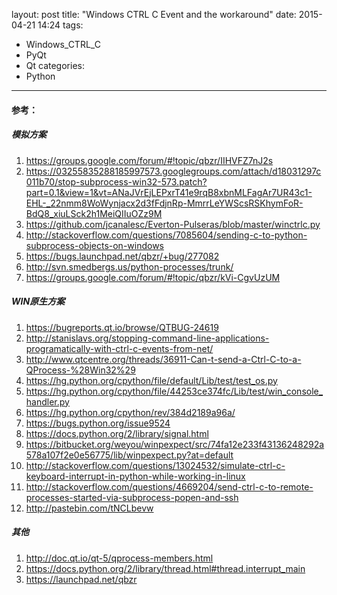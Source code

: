 layout: post
title: "Windows CTRL C Event and the workaround"
date: 2015-04-21 14:24
tags:
- Windows_CTRL_C
- PyQt
- Qt
categories:
- Python
---


#### 参考：

##### 模拟方案
1. <https://groups.google.com/forum/#!topic/qbzr/IIHVFZ7nJ2s>
2. <https://03255835288185997573.googlegroups.com/attach/d18031297c011b70/stop-subprocess-win32-573.patch?part=0.1&view=1&vt=ANaJVrEjLEPxrT41e9rqB8xbnMLFagAr7UR43c1-EHL-_22nmm8WoWynjacx2d3fFdjnRp-MmrrLeYWScsRSKhymFoR-BdQ8_xiuLSck2h1MeiQIIuOZz9M>
3. <https://github.com/jcanalesc/Everton-Pulseras/blob/master/winctrlc.py>
4. <http://stackoverflow.com/questions/7085604/sending-c-to-python-subprocess-objects-on-windows>
5. <https://bugs.launchpad.net/qbzr/+bug/277082>
6. <http://svn.smedbergs.us/python-processes/trunk/>
7. <https://groups.google.com/forum/#!topic/qbzr/kVi-CgvUzUM>





##### WIN原生方案
1. <https://bugreports.qt.io/browse/QTBUG-24619>
2. <http://stanislavs.org/stopping-command-line-applications-programatically-with-ctrl-c-events-from-net/>
3. <http://www.qtcentre.org/threads/36911-Can-t-send-a-Ctrl-C-to-a-QProcess-%28Win32%29>
4. <https://hg.python.org/cpython/file/default/Lib/test/test_os.py>
5. <https://hg.python.org/cpython/file/44253ce374fc/Lib/test/win_console_handler.py>
6. <https://hg.python.org/cpython/rev/384d2189a96a/>
7. <https://bugs.python.org/issue9524>
8. <https://docs.python.org/2/library/signal.html>
9. <https://bitbucket.org/weyou/winpexpect/src/74fa12e233f43136248292a578a107f2e0e56775/lib/winpexpect.py?at=default>
10. <http://stackoverflow.com/questions/13024532/simulate-ctrl-c-keyboard-interrupt-in-python-while-working-in-linux>
11. <http://stackoverflow.com/questions/4669204/send-ctrl-c-to-remote-processes-started-via-subprocess-popen-and-ssh>
12. <http://pastebin.com/tNCLbevw>


##### 其他
1. <http://doc.qt.io/qt-5/qprocess-members.html>
2. <https://docs.python.org/2/library/thread.html#thread.interrupt_main>
3. <https://launchpad.net/qbzr>
